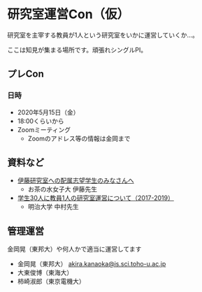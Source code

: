 # 研究室運営Con（仮）

研究室を主宰する教員が1人という研究室をいかに運営していくか…。

ここは知見が集まる場所です。頑張れシングルPI。

## プレCon
### 日時
- 2020年5月15日（金）
- 18:00くらいから
- Zoomミーティング
    - Zoomのアドレス等の情報は金岡まで

## 資料など
- [伊藤研究室への配属志望学生のみなさんへ](http://itolab.is.ocha.ac.jp/~itot/message/itolabrecruit2020.html)
    - お茶の水女子大 伊藤先生
- [学生30人に教員1人の研究室運営について（2017-2019）](http://nkmr-lab.org/docs/management2017-2019.html)
    - 明治大学 中村先生
    
## 管理運営
金岡晃（東邦大）や何人かで適当に運営してます

- 金岡晃（東邦大） akira.kanaoka@is.sci.toho-u.ac.jp
- 大東俊博（東海大）
- 柿崎淑郎（東京電機大）